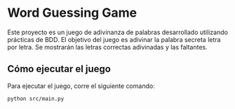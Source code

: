 # Word Guessing Game

Este proyecto es un juego de adivinanza de palabras desarrollado utilizando prácticas de BDD. 
El objetivo del juego es adivinar la palabra secreta letra por letra. Se mostrarán las letras correctas adivinadas y las faltantes. 

## Cómo ejecutar el juego

Para ejecutar el juego, corre el siguiente comando:

```bash
python src/main.py
